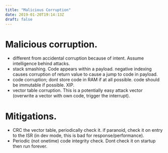 ```yaml
---
title: "Malicious Corruption"
date: 2019-01-20T19:14:13Z
draft: false
---
```



Malicious corruption.
=====================
- different from accidental corruption because of intent. Assume intelligence behind attacks.
- stack smashing. Code appears within a payload. negative indexing causes corruption of return value to cause a jump to code in payload.
- code corruption; dont store code in RAM if at all possible. code should be immutable if possible. XIP.
- vector table corruption. This is a potentially easy attack vector (overwrite a vector with own code, trigger the interrupt).

Mitigations.
============
- CRC the vector table, periodically check it. if paranoid, check it on entry to the ISR (in dev mode, this is bad for response/performance).
- Periodic (not onetime) code integrity check. Dont check it on startup then run forever.
